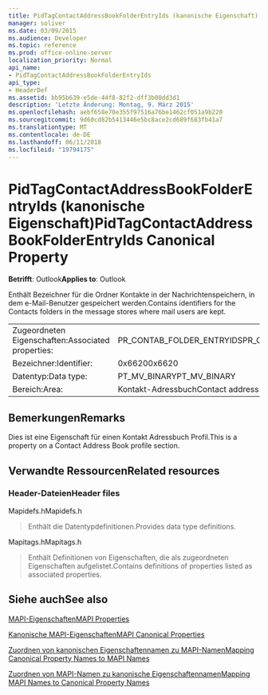 ```yaml
---
title: PidTagContactAddressBookFolderEntryIds (kanonische Eigenschaft)
manager: soliver
ms.date: 03/09/2015
ms.audience: Developer
ms.topic: reference
ms.prod: office-online-server
localization_priority: Normal
api_name:
- PidTagContactAddressBookFolderEntryIds
api_type:
- HeaderDef
ms.assetid: bb95b639-e5de-44f8-82f2-dff3b00dd3d1
description: 'Letzte Änderung: Montag, 9. März 2015'
ms.openlocfilehash: aebf658e70e355f97516a76be1462cf051a9b220
ms.sourcegitcommit: 9d60cd82b5413446e5bc8ace2cd689f683fb41a7
ms.translationtype: MT
ms.contentlocale: de-DE
ms.lasthandoff: 06/11/2018
ms.locfileid: "19794175"
---
```

# <a name="pidtagcontactaddressbookfolderentryids-canonical-property"></a><span data-ttu-id="e5e64-103">PidTagContactAddressBookFolderEntryIds (kanonische Eigenschaft)</span><span class="sxs-lookup"><span data-stu-id="e5e64-103">PidTagContactAddressBookFolderEntryIds Canonical Property</span></span>

  
  
<span data-ttu-id="e5e64-104">**Betrifft**: Outlook</span><span class="sxs-lookup"><span data-stu-id="e5e64-104">**Applies to**: Outlook</span></span> 
  
<span data-ttu-id="e5e64-105">Enthält Bezeichner für die Ordner Kontakte in der Nachrichtenspeichern, in dem e-Mail-Benutzer gespeichert werden.</span><span class="sxs-lookup"><span data-stu-id="e5e64-105">Contains identifiers for the Contacts folders in the message stores where mail users are kept.</span></span>
  
|||
|:-----|:-----|
|<span data-ttu-id="e5e64-106">Zugeordneten Eigenschaften:</span><span class="sxs-lookup"><span data-stu-id="e5e64-106">Associated properties:</span></span>  <br/> |<span data-ttu-id="e5e64-107">PR_CONTAB_FOLDER_ENTRYIDS</span><span class="sxs-lookup"><span data-stu-id="e5e64-107">PR_CONTAB_FOLDER_ENTRYIDS</span></span>  <br/> |
|<span data-ttu-id="e5e64-108">Bezeichner:</span><span class="sxs-lookup"><span data-stu-id="e5e64-108">Identifier:</span></span>  <br/> |<span data-ttu-id="e5e64-109">0x6620</span><span class="sxs-lookup"><span data-stu-id="e5e64-109">0x6620</span></span>  <br/> |
|<span data-ttu-id="e5e64-110">Datentyp:</span><span class="sxs-lookup"><span data-stu-id="e5e64-110">Data type:</span></span>  <br/> |<span data-ttu-id="e5e64-111">PT_MV_BINARY</span><span class="sxs-lookup"><span data-stu-id="e5e64-111">PT_MV_BINARY</span></span>  <br/> |
|<span data-ttu-id="e5e64-112">Bereich:</span><span class="sxs-lookup"><span data-stu-id="e5e64-112">Area:</span></span>  <br/> |<span data-ttu-id="e5e64-113">Kontakt-Adressbuch</span><span class="sxs-lookup"><span data-stu-id="e5e64-113">Contact address book</span></span>  <br/> |
   
## <a name="remarks"></a><span data-ttu-id="e5e64-114">Bemerkungen</span><span class="sxs-lookup"><span data-stu-id="e5e64-114">Remarks</span></span>

<span data-ttu-id="e5e64-115">Dies ist eine Eigenschaft für einen Kontakt Adressbuch Profil.</span><span class="sxs-lookup"><span data-stu-id="e5e64-115">This is a property on a Contact Address Book profile section.</span></span>
  
## <a name="related-resources"></a><span data-ttu-id="e5e64-116">Verwandte Ressourcen</span><span class="sxs-lookup"><span data-stu-id="e5e64-116">Related resources</span></span>

### <a name="header-files"></a><span data-ttu-id="e5e64-117">Header-Dateien</span><span class="sxs-lookup"><span data-stu-id="e5e64-117">Header files</span></span>

<span data-ttu-id="e5e64-118">Mapidefs.h</span><span class="sxs-lookup"><span data-stu-id="e5e64-118">Mapidefs.h</span></span>
  
> <span data-ttu-id="e5e64-119">Enthält die Datentypdefinitionen.</span><span class="sxs-lookup"><span data-stu-id="e5e64-119">Provides data type definitions.</span></span>
    
<span data-ttu-id="e5e64-120">Mapitags.h</span><span class="sxs-lookup"><span data-stu-id="e5e64-120">Mapitags.h</span></span>
  
> <span data-ttu-id="e5e64-121">Enthält Definitionen von Eigenschaften, die als zugeordneten Eigenschaften aufgelistet.</span><span class="sxs-lookup"><span data-stu-id="e5e64-121">Contains definitions of properties listed as associated properties.</span></span>
    
## <a name="see-also"></a><span data-ttu-id="e5e64-122">Siehe auch</span><span class="sxs-lookup"><span data-stu-id="e5e64-122">See also</span></span>



[<span data-ttu-id="e5e64-123">MAPI-Eigenschaften</span><span class="sxs-lookup"><span data-stu-id="e5e64-123">MAPI Properties</span></span>](mapi-properties.md)
  
[<span data-ttu-id="e5e64-124">Kanonische MAPI-Eigenschaften</span><span class="sxs-lookup"><span data-stu-id="e5e64-124">MAPI Canonical Properties</span></span>](mapi-canonical-properties.md)
  
[<span data-ttu-id="e5e64-125">Zuordnen von kanonischen Eigenschaftennamen zu MAPI-Namen</span><span class="sxs-lookup"><span data-stu-id="e5e64-125">Mapping Canonical Property Names to MAPI Names</span></span>](mapping-canonical-property-names-to-mapi-names.md)
  
[<span data-ttu-id="e5e64-126">Zuordnen von MAPI-Namen zu kanonische Eigenschaftennamen</span><span class="sxs-lookup"><span data-stu-id="e5e64-126">Mapping MAPI Names to Canonical Property Names</span></span>](mapping-mapi-names-to-canonical-property-names.md)

